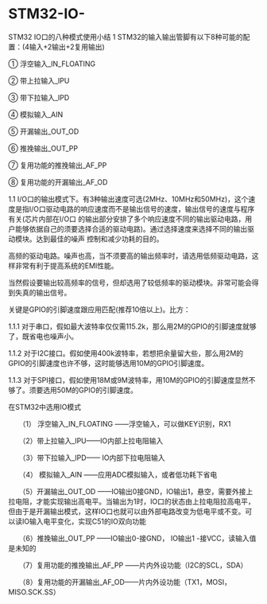 # STM32-IO-
STM32 IO口的八种模式使用小结
1 STM32的输入输出管脚有以下8种可能的配置：(4输入+2输出+2复用输出)

① 浮空输入_IN_FLOATING

② 带上拉输入_IPU

③ 带下拉输入_IPD

④ 模拟输入_AIN

⑤ 开漏输出_OUT_OD

⑥ 推挽输出_OUT_PP

⑦ 复用功能的推挽输出_AF_PP

⑧ 复用功能的开漏输出_AF_OD

1.1 I/O口的输出模式下。有3种输出速度可选(2MHz、10MHz和50MHz)，这个速度是指I/O口驱动电路的响应速度而不是输出信号的速度，输出信号的速度与程序有关(芯片内部在I/O口 的输出部分安排了多个响应速度不同的输出驱动电路，用户能够依据自己的须要选择合适的驱动电路)。通过选择速度来选择不同的输出驱动模块。达到最佳的噪声 控制和减少功耗的目的。

高频的驱动电路。噪声也高，当不须要高的输出频率时，请选用低频驱动电路，这样非常有利于提高系统的EMI性能。

当然假设要输出较高频率的信号，但却选用了较低频率的驱动模块。非常可能会得到失真的输出信号。

关键是GPIO的引脚速度跟应用匹配(推荐10倍以上)。比方：

1.1.1 对于串口，假如最大波特率仅仅需115.2k，那么用2M的GPIO的引脚速度就够了，既省电也噪声小。

1.1.2 对于I2C接口。假如使用400k波特率，若想把余量留大些，那么用2M的GPIO的引脚速度也许不够，这时能够选用10M的GPIO引脚速度。
 
1.1.3 对于SPI接口，假如使用18M或9M波特率，用10M的GPIO的引脚速度显然不够了。须要选用50M的GPIO的引脚速度。

在STM32中选用IO模式

　　（1） 浮空输入_IN_FLOATING ——浮空输入，可以做KEY识别，RX1

　　（2）带上拉输入_IPU——IO内部上拉电阻输入

　　（3）带下拉输入_IPD—— IO内部下拉电阻输入

　　（4） 模拟输入_AIN ——应用ADC模拟输入，或者低功耗下省电

　　（5）开漏输出_OUT_OD ——IO输出0接GND，IO输出1，悬空，需要外接上拉电阻，才能实现输出高电平。当输出为1时，IO口的状态由上拉电阻拉高电平，但由于是开漏输出模式，这样IO口也就可以由外部电路改变为低电平或不变。可以读IO输入电平变化，实现C51的IO双向功能

　　（6）推挽输出_OUT_PP ——IO输出0-接GND， IO输出1 -接VCC，读输入值是未知的

　　（7）复用功能的推挽输出_AF_PP ——片内外设功能（I2C的SCL，SDA）

　　（8）复用功能的开漏输出_AF_OD——片内外设功能（TX1，MOSI，MISO.SCK.SS）
